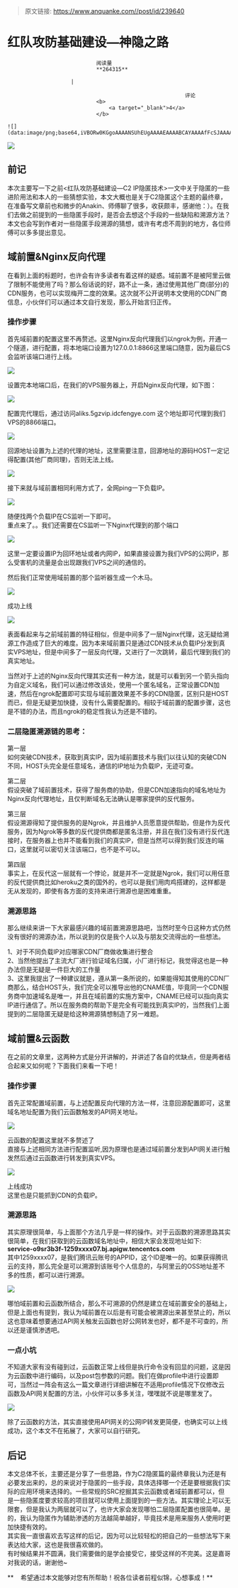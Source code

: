 > 原文链接: https://www.anquanke.com//post/id/239640 


# 红队攻防基础建设—神隐之路


                                阅读量   
                                **264315**
                            
                        |
                        
                                                            评论
                                <b>
                                    <a target="_blank">4</a>
                                </b>
                                                                                                                                    ![](data:image/png;base64,iVBORw0KGgoAAAANSUhEUgAAAAEAAAABCAYAAAAfFcSJAAAAAXNSR0IArs4c6QAAAARnQU1BAACxjwv8YQUAAAAJcEhZcwAADsQAAA7EAZUrDhsAAAANSURBVBhXYzh8+PB/AAffA0nNPuCLAAAAAElFTkSuQmCC)
                                                                                            



[![](https://p3.ssl.qhimg.com/t01cc0a82647c86efab.jpg)](https://p3.ssl.qhimg.com/t01cc0a82647c86efab.jpg)



## 前记

本次主要写一下之前&lt;红队攻防基础建设—C2 IP隐匿技术&gt;一文中关于隐匿的一些进阶用法和本人的一些猜想实验，本文大概也是关于C2隐匿这个主题的最终章，在准备写文章前也和微步的Anakin、师傅聊了很多，收获颇丰，感谢他：）。在我们去做之前提到的一些隐匿手段时，是否会去想这个手段的一些缺陷和溯源方法？本文也会写到作者对一些隐匿手段溯源的猜想，或许有考虑不周到的地方，各位师傅可以多多提出意见。



## 域前置&amp;Nginx反向代理

在看到上面的标题时，也许会有许多读者有着这样的疑惑。域前置不是被阿里云做了限制不能使用了吗？那么俗话说的好，路不止一条，通过使用其他厂商(部分)的CDN服务，也可以实现梅开二度的效果。这次就不公开说明本文使用的CDN厂商信息，小伙伴们可以通过本文自行发现，那么开始言归正传。

### <a class="reference-link" name="%E6%93%8D%E4%BD%9C%E6%AD%A5%E9%AA%A4"></a>操作步骤

首先域前置的配置这里不再赘述。这里Nginx反向代理我们以ngrok为例，开通一个隧道，进行配置，将本地端口设置为127.0.0.1:8866这里端口随意，因为最后CS会监听该端口进行上线。

[![](https://p5.ssl.qhimg.com/t01f636d4683a420d10.png)](https://p5.ssl.qhimg.com/t01f636d4683a420d10.png)

设置完本地端口后，在我们的VPS服务器上，开启Nginx反向代理，如下图：

[![](https://p5.ssl.qhimg.com/t01ca25ce67a76d2480.png)](https://p5.ssl.qhimg.com/t01ca25ce67a76d2480.png)

配置完代理后，通过访问aliks.5gzvip.idcfengye.com 这个地址即可代理到我们VPS的8866端口。

[![](https://p5.ssl.qhimg.com/t01200496ee5003e81d.png)](https://p5.ssl.qhimg.com/t01200496ee5003e81d.png)

回源地址设置为上述的代理的地址，这里需要注意，回源地址的源码HOST一定记得配置(其他厂商同理)，否则无法上线。

[![](https://p5.ssl.qhimg.com/t01abc8bd1796e7b5a9.png)](https://p5.ssl.qhimg.com/t01abc8bd1796e7b5a9.png)

接下来就与域前置相同利用方式了，全网ping一下负载IP。

[![](https://p1.ssl.qhimg.com/t010672b8c3e581afa4.png)](https://p1.ssl.qhimg.com/t010672b8c3e581afa4.png)

随便找两个负载IP在CS监听一下即可。<br>
重点来了。。我们还需要在CS监听一下Nginx代理到的那个端口

[![](https://p3.ssl.qhimg.com/t017ae1cd5891264939.png)](https://p3.ssl.qhimg.com/t017ae1cd5891264939.png)

这里一定要设置IP为回环地址或者内网IP，如果直接设置为我们VPS的公网IP，那么受害机的流量是会出现跟我们VPS之间的通信的。

然后我们正常使用域前置的那个监听器生成一个木马。

[![](https://p0.ssl.qhimg.com/t01d980632df95fa84f.png)](https://p0.ssl.qhimg.com/t01d980632df95fa84f.png)

成功上线

[![](https://p0.ssl.qhimg.com/t0164dee8812b17192a.png)](https://p0.ssl.qhimg.com/t0164dee8812b17192a.png)

表面看起来与之前域前置的特征相似，但是中间多了一层Nginx代理，这无疑给溯源工作造成了巨大的难度。因为本来域前置只是通过CDN技术从负载IP分发到真实VPS地址，但是中间多了一层反向代理，又进行了一次跳转，最后代理到我们的真实地址。

当然对于上述的Nginx反向代理其实还有一种方法，就是可以看到另一个箭头指向为自定义域名，我们可以通过修改该处，使用一个匿名域名，正常设置CDN加速，然后在ngrok配置即可实现与域前置效果差不多的CDN隐匿，区别只是HOST而已，但是无疑更加快捷，没有什么需要配置的。相较于域前置的配置步骤，这也是不错的办法，而且ngrok的稳定性我认为还是不错的。

### **二层隐匿溯源链的思考：**

第一层<br>
如何突破CDN技术，获取到真实IP，因为域前置技术与我们以往认知的突破CDN不同，HOST头完全是任意域名，通信的IP地址为负载IP，无迹可查。

第二层<br>
假设突破了域前置技术，获得了服务商的协助，但是CDN加速指向的域名地址为Nginx反向代理地址，且仅判断域名无法确认是哪家提供的反代服务。

第三层<br>
假设溯源得知了提供服务的是Ngrok，并且维护人员愿意提供帮助，但是作为反代服务，因为Ngrok等多数的反代提供商都是匿名注册，并且在我们没有进行反代连接时，在服务器上也并不能看到我们的真实IP，但是当然可以得到我们反连的端口，这里就可以密切关注该端口，也不是不可以。

第四层<br>
事实上，在反代这一层就有一个悖论，就是并不一定就是Ngrok，我们可以用任意的反代提供商比如heroku之类的国外的，也可以是我们用肉鸡搭建的，这样都是无从发现的，即使有各方面的支持来进行溯源也是困难重重。

### <a class="reference-link" name="%E6%BA%AF%E6%BA%90%E6%80%9D%E8%B7%AF"></a>溯源思路

那么继续来讲一下大家最感兴趣的域前置溯源思路吧，当然时至今日这种方式仍然没有很好的溯源办法，所以说到的仅是我个人以及与朋友交流得出的一些想法。

1、对于不同负载IP对应哪家CDN厂商做收集进行整合<br>
2、当然他提出了主流大厂进行验证域名归属，小厂进行标记，我觉得这也是一种办法但是无疑是一件巨大的工作量<br>
3、这里我提出了一种建议就是，遵从第一条所说的，如果能得知其使用的CDN厂商那么，结合HOST头，我们完全可以推导出他的CNAME值，毕竟同一个CDN服务商中加速域名是唯一，并且在域前置的实施方案中，CNAME已经可以指向真实IP进行通信了。所以在服务商的帮助下是完全有可能找到真实IP的，当然我们上面提到的二层隐匿无疑是给这种溯源猜想制造了另一难题。



## 域前置&amp;云函数

在之前的文章里，这两种方式是分开讲解的，并讲述了各自的优缺点，但是两者结合起来又如何呢？下面我们来看一下吧！

### <a class="reference-link" name="%E6%93%8D%E4%BD%9C%E6%AD%A5%E9%AA%A4"></a>操作步骤

首先正常配置域前置，与上述配置反向代理的方法一样，注意回源配置即可，这里域名地址配置为我们云函数触发的API网关地址。

[![](https://p3.ssl.qhimg.com/t015a4534f9834662cb.png)](https://p3.ssl.qhimg.com/t015a4534f9834662cb.png)

云函数的配置这里就不多赘述了<br>
直接与上述相同方法进行配置监听,因为原理也是通过域前置分发到API网关进行触发然后通过云函数进行转发到真实VPS。

[![](https://p2.ssl.qhimg.com/t017c1d7e604e30b0b2.png)](https://p2.ssl.qhimg.com/t017c1d7e604e30b0b2.png)

上线成功<br>
这里也是只能抓到CDN的负载IP。

### <a class="reference-link" name="%E6%BA%AF%E6%BA%90%E6%80%9D%E8%B7%AF"></a>溯源思路

其实原理很简单，与上面那个方法几乎是一样的操作。对于云函数的溯源思路其实很简单，在我们获取到的云函数域名地址中，相信大家会发现地址如下:<br>**service-o9sr3b3f-1259xxxx07.bj.apigw.tencentcs.com**<br>
其中1259xxxx07，是我们腾讯云账号的APPID，这个ID是唯一的。如果获得腾讯云的支持，那么完全是可以溯源到该账号个人信息的，与阿里云的OSS地址差不多的性质，都可以进行溯源。

[![](https://p0.ssl.qhimg.com/t01971b3f5b7cba03d4.png)](https://p0.ssl.qhimg.com/t01971b3f5b7cba03d4.png)

哪怕域前置和云函数所结合，那么不可溯源的仍然是建立在域前置安全的基础上，但是上面也有提到，我认为域前置在以后是有可能会被溯源出来甚至禁止的，所以这也意味着想要通过API网关触发云函数也好公网转发也好，都不是不可查的，所以还是谨慎渗透吧。

### <a class="reference-link" name="%E4%B8%80%E7%82%B9%E5%B0%8F%E5%9D%91"></a>一点小坑

不知道大家有没有碰到过，云函数正常上线但是执行命令没有回显的问题，这是因为云函数中进行编码，以及post包参数的问题。我们在做profile中进行设置即可，当然过一阵会有这么一篇文章进行详细讲解在不适用profile情况下仅修改云函数及API网关配置的方法，小伙伴可以多多关注，嘿嘿就不说是哪里发了。

[![](https://p3.ssl.qhimg.com/t01ef4b589c119db4fc.png)](https://p3.ssl.qhimg.com/t01ef4b589c119db4fc.png)

除了云函数的方法，其实直接使用API网关的公网IP转发更简便，也确实可以上线成功，这个本文不在拓展了，大家可以自行研究。



## 后记

本文总体不长，主要还是分享了一些思路，作为C2隐匿篇的最终章我认为还是有必要发出来的，总的来说对于隐匿的一些手段，具体选择哪一个还是要根据我们实际的应用环境来选择的。一些常规的SRC挖掘其实云函数或者域前置都可以，但是一些隐匿度要求较高的项目就可以使用上面提到的一些方法。其实理论上可以无限套，但是我认为两层就可以了，也许大家会发现哪怕二层隐匿配置也很简单。是的，我认为隐匿作为辅助渗透的方法越简单越好，毕竟技术是用来服务人使用时更加快捷有效的。<br>
其实我一直很喜欢去写这样的后记，因为可以比较轻松的把自己的一些想法写下来表达给大家，这也是我很喜欢做的。<br>
有时候结果并不圆满，我们需要做的是学会接受它，接受这样的不完美。这是嘉哥对我说的话，谢谢他~

**    希望通过本文能够对您有所帮助！祝各位读者前程似锦，心想事成！**
